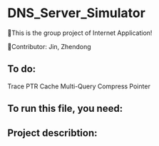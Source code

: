 # DNS_Server_Simulator
🎯This is the group project of Internet Application!  

🎉Contributor: Jin, Zhendong  

## To do:
  Trace
  PTR
  Cache
  Multi-Query
  Compress Pointer

## To run this file, you need:

## Project describtion:
